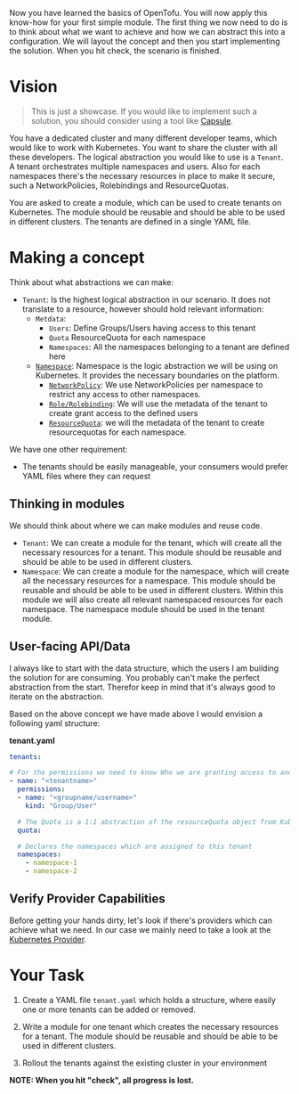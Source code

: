 Now you have learned the basics of OpenTofu. You will now apply this know-how for your first simple module. The first thing we now need to do is to think about what we want to achieve and how we can abstract this into a configuration. We will layout the concept and then you start implementing the solution. When you hit check, the scenario is finished.

# Vision

> This is just a showcase. If you would like to implement such a solution, you should consider using a tool like [Capsule](https://github.com/projectcapsule/capsule).

You have a dedicated cluster and many different developer teams, which would like to work with Kubernetes. You want to share the cluster with all these developers. The logical abstraction you would like to use is a `Tenant`. A tenant orchestrates multiple namespaces and users. Also for each namespaces there's the necessary resources in place to make it secure, such a NetworkPolicies, Rolebindings and ResourceQuotas. 

You are asked to create a module, which can be used to create tenants on Kubernetes. The module should be reusable and should be able to be used in different clusters. The tenants are defined in a single YAML file.


# Making a concept

Think about what abstractions we can make:

* `Tenant`: Is the highest logical abstraction in our scenario. It does not translate to a resource, however should hold relevant information:
  * `Metdata`:
    * `Users`: Define Groups/Users having access to this tenant
    * `Quota` ResourceQuota for each namespace
    * `Namespaces`: All the namespaces belonging to a tenant are defined here
  * [`Namespace`](https://kubernetes.io/docs/concepts/overview/working-with-objects/namespaces/): Namespace is the logic abstraction we will be using on Kubernetes. It provides the necessary boundaries on the platform.
    * [`NetworkPolicy`](https://kubernetes.io/docs/concepts/services-networking/network-policies/): We use NetworkPolicies per namespace to restrict any access to other namespaces.
    * [`Role/Rolebinding`](https://kubernetes.io/docs/reference/access-authn-authz/rbac/): We will use the metadata of the tenant to create grant access to the defined users
    * [`ResourceQuota`](https://kubernetes.io/docs/concepts/policy/resource-quotas/): we will the metadata of the tenant to create resourcequotas for each namespace.

We have one other requirement:

* The tenants should be easily manageable, your consumers would prefer YAML files where they can request 

## Thinking in modules

We should think about where we can make modules and reuse code. 

* `Tenant`: We can create a module for the tenant, which will create all the necessary resources for a tenant. This module should be reusable and should be able to be used in different clusters.
* `Namespace`: We can create a module for the namespace, which will create all the necessary resources for a namespace. This module should be reusable and should be able to be used in different clusters. Within this module we will also create all relevant namespaced resources for each namespace. The namespace module should be used in the tenant module.

## User-facing API/Data

I always like to start with the data structure, which the users I am building the solution for are consuming. You probably can't make the perfect abstraction from the start. Therefor keep in mind that it's always good to iterate on the abstraction. 

Based on the above concept we have made above I would envision a following yaml structure:

**tenant.yaml**
```yaml
tenants:

# For the permissions we need to know Who we are granting access to and what kind of access of property we are using (Username/Groups)
- name: "<tenantname>"
  permissions:
  - name: "<groupname/username>"
    kind: "Group/User"

  # The Quota is a 1:1 abstraction of the resourceQuota object from Kubernetes
  quota:

  # Declares the namespaces which are assigned to this tenant
  namespaces:
    - namespace-1
    - namespace-2
```

## Verify Provider Capabilities

Before getting your hands dirty, let's look if there's providers which can achieve what we need. In our case we mainly need to take a look at the [Kubernetes Provider](https://registry.terraform.io/providers/hashicorp/kubernetes/latest/docs).

# Your Task

1. Create a YAML file `tenant.yaml` which holds a structure, where easily one or more tenants can be added or removed.

2. Write a module for one tenant which creates the necessary resources for a tenant. The module should be reusable and should be able to be used in different clusters.

3. Rollout the tenants against the existing cluster in your environment

**NOTE: When you hit "check", all progress is lost.**

